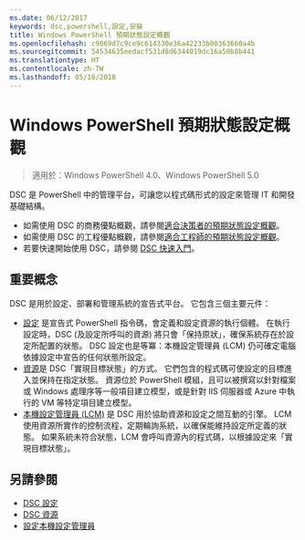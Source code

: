 ```yaml
---
ms.date: 06/12/2017
keywords: dsc,powershell,設定,安裝
title: Windows PowerShell 預期狀態設定概觀
ms.openlocfilehash: c9069d7c9ce9c614330e36a42233b00363660a4b
ms.sourcegitcommit: 54534635eedacf531d8d6344019dc16a50b8b441
ms.translationtype: HT
ms.contentlocale: zh-TW
ms.lasthandoff: 05/16/2018
---
```

# <a name="windows-powershell-desired-state-configuration-overview"></a>Windows PowerShell 預期狀態設定概觀

> 適用於：Windows PowerShell 4.0、Windows PowerShell 5.0

DSC 是 PowerShell 中的管理平台，可讓您以程式碼形式的設定來管理 IT 和開發基礎結構。

- 如需使用 DSC 的商務優點概觀，請參閱[適合決策者的預期狀態設定概觀](decisionMaker.md)。
- 如需使用 DSC 的工程優點概觀，請參閱[適合工程師的預期狀態設定概觀](DscForEngineers.md)。
- 若要快速開始使用 DSC，請參閱 [DSC 快速入門](quickStart.md)。

## <a name="key-concepts"></a>重要概念

DSC 是用於設定、部署和管理系統的宣告式平台。 它包含三個主要元件：

- [設定](configurations.md) 是宣告式 PowerShell 指令碼，會定義和設定資源的執行個體。
    在執行設定時，DSC (及設定所呼叫的資源) 將只會「保持原狀」，確保系統存在於設定所配置的狀態。
    DSC 設定也是等冪：本機設定管理員 (LCM) 仍可確定電腦依據設定中宣告的任何狀態所設定。
- [資源](resources.md)是 DSC「實現目標狀態」的方式。 它們包含的程式碼可使設定的目標進入並保持在指定狀態。
    資源位於 PowerShell 模組，且可以被撰寫以針對檔案或 Windows 處理序等一般項目建立模型，或是針對 IIS 伺服器或 Azure 中執行的 VM 等特定項目建立模型。
- [本機設定管理員 (LCM)](metaConfig.md) 是 DSC 用於協助資源和設定之間互動的引擎。
    LCM 使用資源所實作的控制流程，定期輪詢系統，以確保能維持設定所定義的狀態。
    如果系統未符合狀態，LCM 會呼叫資源內的程式碼，以根據設定來「實現目標狀態」。

## <a name="see-also"></a>另請參閱

- [DSC 設定](configurations.md)
- [DSC 資源](resources.md)
- [設定本機設定管理員](metaConfig.md)